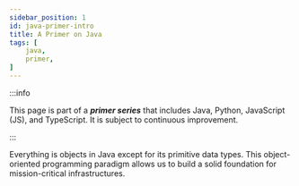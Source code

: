 ```yaml
---
sidebar_position: 1 
id: java-primer-intro 
title: A Primer on Java 
tags: [
    java, 
    primer,
]
---
```


:::info

This page is part of a _**primer series**_ that includes Java, Python, JavaScript (JS), and TypeScript. It is subject to continuous improvement.

:::

Everything is objects in Java except for its primitive data types. This object-oriented programming paradigm allows us to build a solid foundation for mission-critical infrastructures.
